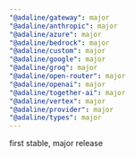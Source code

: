 ```yaml
---
"@adaline/gateway": major
"@adaline/anthropic": major
"@adaline/azure": major
"@adaline/bedrock": major
"@adaline/custom": major
"@adaline/google": major
"@adaline/groq": major
"@adaline/open-router": major
"@adaline/openai": major
"@adaline/together-ai": major
"@adaline/vertex": major
"@adaline/provider": major
"@adaline/types": major
---
```


first stable, major release
